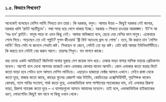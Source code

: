 ### ১.৫. কিভাবে শিখবেন?

---

অনেকেই বলেছেন মেশিন লার্নিং শিখতে চান তারা। কি দরকার, বলুন। আমার উত্তর – কিছুই দরকার নেই জানার, দরকার খালি ‘রাইট অ্যাটিচ্যুড’। লম্বা সময় ধরে লেগে থাকার ইচ্ছে। দরকার – শিখতে চাওয়ার আকাঙ্ক্ষা। ইট’স আ ‘লঙ হল’ ফ্লাইট। মানুষ পারে না এমন কিছু নেই। আমার অভিজ্ঞতা বলে, ছেড়ে দেয় বেশির ভাগ মানুষ। একেবারে শেষে গিয়ে। পড়েছেন তো ওই গল্পটা? গুগল কীওয়ার্ড ‘থ্রী ফিট অ্যাওয়ে ফ্রম দ্য গোল্ড’। তবে, কি করতে চান ‘মেশিন লার্নিং’ দিয়ে সেটা না জানলে শেখাটা কষ্ট। শিখছেন না জেনে, সেটাই তো বড় কষ্ট। যেটা করি আমরা ইউনিভার্সিটিতে। কি করতে চান সেটাই বের করুন আগে। তারপর শিখুন। মন লাগবে কাজে।

ধার দেবো একটা আইডিয়া? জিনিসটা মাথায় ঘুরছে বেশ কয়েক মাস ধরে। ঢাকার ভাড়া বাসার মাসিক ভাড়ার প্রেডিকশন মডেল। আগেই বলে দেবো আপনার বাজেটে কোন এলাকার কোথায় যাবেন আপনি। কোন এলাকার কতো স্কয়ার ফিটে কতো ভাড়া হবে সেটাও চলে আসবে মেশিন লার্নিংয়ে। এছাড়াও হাজারো ভেক্টর আসবে এখানে। মেইন রাস্তা থেকে কতো দুরে, বাজার কতো কাছে, কাছের স্কুলের রেজাল্ট আর টাইমিং, কোচিংয়ের এক্সেসিবিলিটি, গৃহশিক্ষক থাকেন কোথায়, গ্যাস পানির সংযোগ, পার্ক কতো দুরে, এলাকাভিত্তিক বাসা পাল্টানোর প্যাকেজের দাম, ওই এলাকার রিকসা ভাড়া, রিকসা গ্যারেজ কতো দুরে – এ ব্যাপারগুলো আসবে আমাদের মডেলে। তাই বলে, এলাকাভিত্তিক হাইজ্যাকের ধরণ, লোডশেডিং কিছুই বাদ যাবে না কিন্তু ওখান থেকে।

